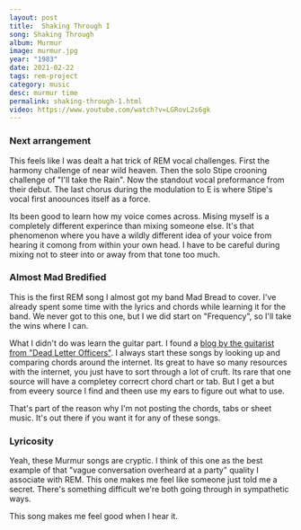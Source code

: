 ```yaml
---
layout: post
title:  Shaking Through I
song: Shaking Through
album: Murmur
image: murmur.jpg
year: "1983"
date: 2021-02-22
tags: rem-project
category: music
desc: murmur time
permalink: shaking-through-1.html
video: https://www.youtube.com/watch?v=LGRovL2s6gk
---
```


### Next arrangement
This feels like I was dealt a hat trick of REM vocal challenges. First the harmony challenge of near wild heaven. Then the solo Stipe crooning challenge of "I'll take the Rain". Now the standout vocal preformance from their debut. The last chorus during the modulation to E is where Stipe's vocal first anoounces itself as a force.

Its been good to learn how my voice comes across. Mising myself is a completely different experince than mixing someone else. It's that phenomenon where you have a wildly different idea of your voice from hearing it comong from within your own head. I have to be careful during mixing not to steer into or away from that tone too much.

### Almost Mad Bredified
This is the first REM song I almost got my band Mad Bread to cover. I've already spent some time with the lyrics and chords while learning it for the band. We never got to this one, but I we did start on "Frequency", so I'll take the wins where I can.

What I didn't do was learn the guitar part. I found a [blog by the guitarist from "Dead Letter Officers"](https://guitarpeterbuck.wordpress.com/category/shaking-through/). I always start these songs by looking up and comparing chords around the internet. Its great to have so many resources with the internet, you just have to sort through a lot of cruft. Its rare that one source will have a completey correcrt chord chart or tab. But I get a but from eveery source I find and theen use my ears to figure out what to use.

That's part of the reason why I'm not posting the chords, tabs or sheet music. It's out there if you want it for any of these songs.

### Lyricosity
Yeah, these Murmur songs are cryptic. I think of this one as the best example of that "vague conversation overheard at a party" quality I associate with REM. This one makes me feel like someone just told me a secret. There's something difficult we're both going through in sympathetic ways. 

This song makes me feel good when I hear it. 
